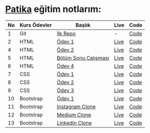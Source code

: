 # [Patika](https://app.patika.dev/paths) eğitim notlarım:

| No  | Kurs Ödevler | Başlık                                                                      | Live                                                         | Code                                                                    |
| --- | ------------ | --------------------------------------------------------------------------- | ------------------------------------------------------------ | ----------------------------------------------------------------------- |
| 1   | Git          | [İlk Repo](https://app.patika.dev/courses/git/odev1)                        | -                                                            | [Code](https://github.com/ulascan54/patika-edu/tree/main/homework-1)    |
| 2   | HTML         | [Ödev 1](https://app.patika.dev/courses/html/odev1)                         | [Live](https://ulascan54.github.io/patika-edu/html/hw-1/)    | [Code](https://github.com/ulascan54/patika-edu/tree/main/html/hw-1)     |
| 4   | HTML         | [Ödev 2](https://app.patika.dev/courses/html/odev2)                         | [Live](https://ulascan54.github.io/patika-edu/html/hw-2/)    | [Code](https://github.com/ulascan54/patika-edu/tree/main/html/hw-2)     |
| 5   | HTML         | [Bölüm Sonu Çalışması](https://app.patika.dev/courses/html/bolum-sonu2)     | [Live](https://ulascan54.github.io/patika-edu/html/hw-3/)    | [Code](https://github.com/ulascan54/patika-edu/tree/main/html/hw-3)     |
| 6   | HTML         | [Ödev 4](https://app.patika.dev/courses/html/odev3)                         | [Live](https://ulascan54.github.io/patika-edu/html/hw-4/)    | [Code](https://github.com/ulascan54/patika-edu/tree/main/html/hw-4)     |
| 7   | CSS          | [Ödev 1](https://app.patika.dev/courses/css/odev1)                          | [Live](https://ulascan54.github.io/patika-edu/css/1-hw/)     | [Code](https://github.com/ulascan54/patika-edu/tree/main/css/1-hw)      |
| 8   | CSS          | [Ödev 2](https://app.patika.dev/courses/css/odev2)                          | [Live](https://ulascan54.github.io/patika-edu/css/2-hw/)     | [Code](https://github.com/ulascan54/patika-edu/tree/main/css/2-hw)      |
| 9   | CSS          | [Ödev 3](https://app.patika.dev/courses/css/odev3)                          | [Live](https://ulascan54.github.io/patika-edu/css/3-hw/)     | [Code](https://github.com/ulascan54/patika-edu/tree/main/css/3-hw)      |
| 10  | Bootstrap    | [Ödev 1](https://app.patika.dev/courses/bootstrap/odev1)                    | [Live](https://ulascan54.github.io/patika-edu/bootsrap/hw-1) | [Code](https://github.com/ulascan54/patika-edu/tree/main/bootsrap/hw-1) |
| 11  | Bootstrap    | [Instagram Clone](https://app.patika.dev/courses/bootstrap/odev2)           | [Live](https://ulascan54.github.io/patika-edu/bootsrap/hw-2) | [Code](https://github.com/ulascan54/patika-edu/tree/main/bootsrap/hw-2) |
| 12  | Bootstrap    | [Medium Clone](https://app.patika.dev/courses/bootstrap/klon-calismasi-tek) | [Live](https://ulascan54.github.io/patika-edu/bootsrap/hw-3) | [Code](https://github.com/ulascan54/patika-edu/tree/main/bootsrap/hw-3) |
| 13  | Bootstrap    | [Linkedin Clone](https://app.patika.dev/courses/bootstrap/odev3)            | [Live](https://ulascan54.github.io/patika-edu/bootsrap/hw-4) | [Code](https://github.com/ulascan54/patika-edu/tree/main/bootsrap/hw-4) |
